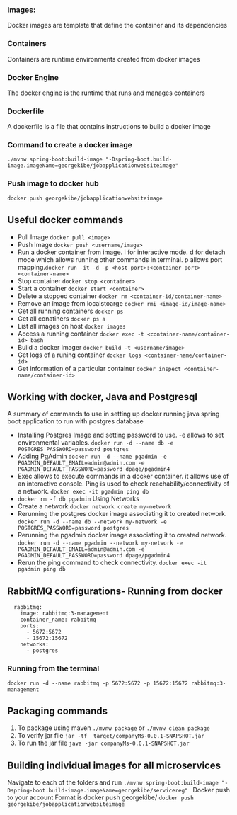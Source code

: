 ### Images: 
Docker images are template that define the container and its dependencies
### Containers
Containers are runtime environments created from docker images
### Docker Engine
The docker engine is the runtime that runs and manages containers
### Dockerfile
A dockerfile is a file that contains instructions to build a docker image

### Command to create a docker image
```./mvnw spring-boot:build-image "-Dspring-boot.build-image.imageName=georgekibe/jobapplicationwebsiteimage"```

### Push image to docker hub
```docker push georgekibe/jobapplicationwebsiteimage```

## Useful docker commands
- Pull Image ```docker pull <image>```
- Push Image ```docker push <username/image>```
- Run a docker container from image. i for interactive mode. d for detach mode which allows running other commands in terminal. p allows port mapping.```docker run -it -d -p <host-port>:<container-port> <container-name>```
- Stop container ```docker stop <container>```
- Start a container ```docker start <container> ```
- Delete a stopped container ```docker rm <container-id/container-name>```
- Remove an image from localstoarge ```docker rmi <image-id/image-name>```
- Get all running containers ```docker ps ```
- Get all conatiners ```docker ps a```
- List all images on host ```docker images```
- Access a running container ```docker exec -t <container-name/container-id> bash```
- Build a docker imager ```docker build -t <username/image>```
- Get logs of a runing container ```docker logs <container-name/container-id>```
- Get information of a particular container ```docker inspect <container-name/container-id>```
  
## Working with docker, Java and Postgresql
A summary of commands to use in setting up docker running java spring boot application to run with postgres database
- Installing Postgres Image and setting password to use. -e allows to set environmental variables. ```docker run -d --name db -e POSTGRES_PASSWORD=password postgres```
- Adding PgAdmin ```docker run -d --name pgadmin -e PGADMIN_DEFAULT_EMAIL=admin@admin.com -e PGADMIN_DEFAULT_PASSWORD=password dpage/pgadmin4```
- Exec allows to execute commands in a docker container. it allows use of an interactive console.
  Ping is used to check reachability/connectivity of a network. ```docker exec -it pgadmin ping db```
- ```docker rm -f db pgadmin```
Using Networks
- Create a network ```docker network create my-network```
- Rerunning the postgres docker image associating it to created network.
  ```docker run -d --name db --network my-network -e POSTGRES_PASSWORD=password postgres```
- Rerunning the pgadmin docker image associating it to created network.
  ```docker run -d --name pgadmin --network my-network -e PGADMIN_DEFAULT_EMAIL=admin@admin.com -e PGADMIN_DEFAULT_PASSWORD=password dpage/pgadmin4```
- Rerun the ping command to check connectivity. ```docker exec -it pgadmin ping db```
  
## RabbitMQ configurations- Running from docker
```
  rabbitmq:
    image: rabbitmq:3-management
    container_name: rabbitmq
    ports: 
      - 5672:5672
      - 15672:15672
    networks:
      - postgres
```
### Running from the terminal
```
docker run -d --name rabbitmq -p 5672:5672 -p 15672:15672 rabbitmq:3-management
```

## Packaging commands
1. To package using maven ```./mvnw package``` or ```./mvnw clean package```
2. To verify jar file ```jar -tf  target/companyMs-0.0.1-SNAPSHOT.jar```
3. To run the jar file ```java -jar companyMs-0.0.1-SNAPSHOT.jar```
   
## Building individual images for all microservices
Navigate to each of the folders and run ```./mvnw spring-boot:build-image "-Dspring-boot.build-image.imageName=georgekibe/servicereg" ```
Docker push to your account
Format is docker push georgekibe/<imageName>
```docker push georgekibe/jobapplicationwebsiteimage```